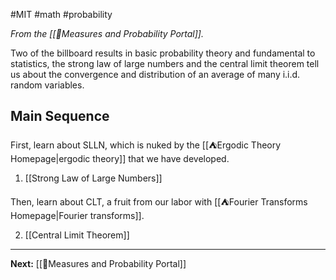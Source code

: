 #MIT #math #probability 

*From the [[📏Measures and Probability Portal]].*

Two of the billboard results in basic probability theory and fundamental to statistics, the strong law of large numbers and the central limit theorem tell us about the convergence and distribution of an average of many i.i.d. random variables.
## Main Sequence

First, learn about SLLN, which is nuked by the [[⛺Ergodic Theory Homepage|ergodic theory]] that we have developed.

1. [[Strong Law of Large Numbers]]

Then, learn about CLT, a fruit from our labor with [[⛺Fourier Transforms Homepage|Fourier transforms]].

2. [[Central Limit Theorem]]

---

**Next:** [[📏Measures and Probability Portal]]